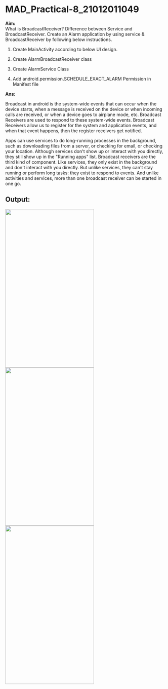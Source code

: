 # MAD_Practical-8_21012011049
<b>Aim:</b> <br>
What is BroadcastReceiver? Difference between Service and BroadcastReceiver. Create an Alarm application by using service & BroadcastReceiver by following below instructions.

1. Create MainActivity according to below UI design.

2. Create AlarmBroadcastReceiver class

3. Create AlarmService Class

4. Add android.permission.SCHEDULE_EXACT_ALARM Permission in Manifest file

<b>Ans:</b>
<p> Broadcast in android is the system-wide events that can occur when the device starts, when a message is received on the device or when incoming calls are received, 
  or when a device goes to airplane mode, etc. Broadcast Receivers are used to respond to these system-wide events. Broadcast Receivers allow us to register for the 
  system and application events, and when that event happens, then the register receivers get notified. </p>
<p>Apps can use services to do long-running processes in the background, such as downloading files from a server, or checking for email, or checking your location. 
  Although services don't show up or interact with you directly, they still show up in the "Running apps" list. Broadcast receivers are the third kind of component. 
  Like services, they only exist in the background and don't interact with you directly. But unlike services, they can't stay running or perform long tasks: they exist 
  to respond to events.  And unlike activities and services, more than one broadcast receiver can be started in one go.</p>

  <h2>Output:</h2>
  <img src="https://github.com/mehabhatt/MAD_Practical-8_21012011049/assets/98047777/625aa233-2eae-4dda-ae9e-d4dcb10ca117" width="280" height="500"> <img src="https://github.com/mehabhatt/MAD_Practical-8_21012011049/assets/98047777/e4dd8ee9-ada1-41fd-825e-bfe9f1ba52aa"  width="280" height="500"> <img src="https://github.com/mehabhatt/MAD_Practical-8_21012011049/assets/98047777/a17bc417-3a06-4714-ab4d-5b04b2ef663a"  width="280" height="500">
